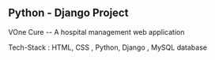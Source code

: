 ## Python - Django Project 
VOne Cure -- A hospital management web application

Tech-Stack : HTML, CSS , Python, Django , MySQL database
